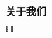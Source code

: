<!--
 * @Author: zhangkaichao zhangkc@kcwl.com
 * @Date: 2024-03-25 16:53:31
 * @LastEditors: zhangkaichao zhangkc@kcwl.com
 * @LastEditTime: 2024-03-26 15:24:47
 * @FilePath: /vuepress-starter/docs/about.md
 * @Description:
-->

# 关于我们

:tada: :100:

